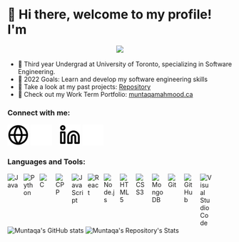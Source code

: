 # 👋 Hi there, welcome to my profile! I'm

<!-- ## I'm a Student, Engineer, Tech Lover! -->

<p align="center">
  <a href="https://github.com/DenverCoder1/readme-typing-svg"><img src="https://readme-typing-svg.herokuapp.com?lines=Computer+Science+Student;Software+Engineer;Interested+in+Full-Stack+Development;Always%20learning%20new%20things&center=true&width=500&height=50"></a>
</p>

- 🌱 Third year Undergrad at University of Toronto, specializing in Software Engineering.
- 🥅 2022 Goals: Learn and develop my software engineering skills
- 🔭 Take a look at my past projects: [Repository][projects]
- 💼 Check out my Work Term Portfolio: [muntaqamahmood.ca][personalwebsite]

### Connect with me:

[![website](./img/globe-light.svg)](mailto:muntaqa.mahmood@mail.utoronto.ca#gh-light-mode-only)
[![website](./img/globe-dark.svg)](mailto:muntaqa.mahmood@mail.utoronto.ca)
&nbsp;&nbsp;
[![website](./img/linkedin-light.svg)](https://www.linkedin.com/in/muntaqa-mahmood-487441206#gh-light-mode-only)
[![website](./img/linkedin-dark.svg)](https://www.linkedin.com/in/muntaqa-mahmood-487441206#gh-dark-mode-only)

### Languages and Tools:

<img align="left" alt="Java" width="26px" src="https://cdn.jsdelivr.net/gh/devicons/devicon/icons/java/java-original.svg" style="padding-right:10px;" />
<img align="left" alt="Python" width="26px" src="https://raw.githubusercontent.com/rahulbanerjee26/githubAboutMeGenerator/main/icons/python.svg" style="padding-right:10px;" />
<img align="left" alt="C" width="26px" src="https://raw.githubusercontent.com/rahulbanerjee26/githubAboutMeGenerator/main/icons/c.svg" style="padding-right:10px;" />
<img align="left" alt="CPP" width="26px" src="https://raw.githubusercontent.com/rahulbanerjee26/githubAboutMeGenerator/main/icons/cpp.svg" style="padding-right:10px;" />
<img align="left" alt="JavaScript" width="26px" src="https://cdn.jsdelivr.net/gh/devicons/devicon/icons/javascript/javascript-original.svg" style="padding-right:10px;" />
<img align="left" alt="React" width="26px" src="https://cdn.jsdelivr.net/gh/devicons/devicon/icons/react/react-original.svg" style="padding-right:10px;" />
<img align="left" alt="Node.js" width="26px" src="https://cdn.jsdelivr.net/gh/devicons/devicon/icons/nodejs/nodejs-original.svg" style="padding-right:10px;" />
<img align="left" alt="HTML5" width="26px" src="https://cdn.jsdelivr.net/gh/devicons/devicon/icons/html5/html5-original.svg" style="padding-right:10px;" />
<img align="left" alt="CSS3" width="26px" src="https://cdn.jsdelivr.net/gh/devicons/devicon/icons/css3/css3-original.svg" style="padding-right:10px;" />
<img align="left" alt="MongoDB" width="26px" src="https://cdn.jsdelivr.net/gh/devicons/devicon/icons/mongodb/mongodb-original.svg" style="padding-right:10px;" />
<img align="left" alt="Git" width="26px" src="https://cdn.jsdelivr.net/gh/devicons/devicon/icons/git/git-original.svg" style="padding-right:10px;" />
<img align="left" alt="GitHub" width="26px" src="https://user-images.githubusercontent.com/3369400/139447912-e0f43f33-6d9f-45f8-be46-2df5bbc91289.png" style="padding-right:10px;" />
<img align="left" alt="Visual Studio Code" width="26px" src="https://cdn.jsdelivr.net/gh/devicons/devicon/icons/vscode/vscode-original.svg" style="padding-right:10px;" />

<br />
<br />
<br />

![Muntaqa's GitHub stats](https://github-readme-stats.vercel.app/api?username=muntaqamahmood&theme=yeblu&show_icons=true)
![Muntaqa's Repository's Stats](https://github-readme-stats.vercel.app/api/top-langs/?username=muntaqamahmood&theme=yeblu&show_icons=true)

[projects]: https://github.com/muntaqamahmood?tab=repositories
[personalwebsite]: https://muntaqamahmood.github.io/myPortfolio.cv/generic.html
[linkedin]: https://www.linkedin.com/in/muntaqa-mahmood-487441206
